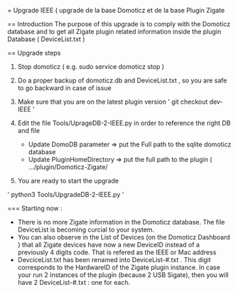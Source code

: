 = Upgrade IEEE ( upgrade de la base Domoticz et de la base Plugin Zigate 

== Introduction
The purpose of this upgrade is to comply with the Domoticz database and to get all Zigate plugin related information inside the plugin Database ( DeviceList.txt )

== Upgrade steps

1. Stop domoticz ( e.g. sudo service domoticz stop )
1. Do a proper backup of domoticz.db and DeviceList.txt , so you are safe to go backward in case of issue

1. Make sure that you are on the latest plugin version
' git checkout dev-IEEE '
1. Edit the file Tools/UprageDB-2-IEEE.py in order to reference the right DB and file
   * Update DomoDB parameter => put the Full path to the sqlite domoticz database
   * Update PluginHomeDirectory => put the full path to the plugin ( .../plugin/Domoticz-Zigate/

1. You are ready to start the upgrade

'  python3 Tools/UpgradeDB-2-IEEE.py '

=== Starting now :
* There is no more Zigate information in the Domoticz database. The file DeviceList is becoming curcial to your system.
* You can also observe in the List of Devices (on the Domoticz Dashboard ) that all Zigate devices have now a new DeviceID instead of a previously 4 digits code. That is refered as the IEEE or Mac address
* DevciceList.txt has been renamed into DeviceList-#.txt . This digit corresponds to the HardwareID of the Zigate plugin instance. In case your run 2 instances of the plugin (because 2 USB Sigate), then you will have 2 DeviceList-#.txt : one for each.


